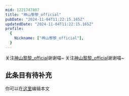 ```yaml
---
mid: 1221747807
title: "神山黎黎_official"
pubDate: "2024-11-04T11:22:15.165Z"
updatedDate: "2024-11-04T11:22:15.165Z"
profile:
  {
    Nickname: ["神山黎黎_official"],
  }
---
```


关注[神山黎黎_official](https://space.bilibili.com/1221747807)谢谢喵~ 关注[神山黎黎_official](https://space.bilibili.com/1221747807)谢谢喵~

## 此条目有待补充
你可以在[这里](https://github.com/Yuhanawa/VTuber.ICU-Content/edit/master/v/神山黎黎_official/index.md)编辑本文
